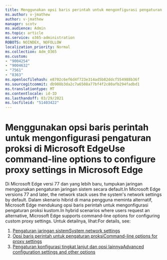 ```yaml
---
title: Menggunakan opsi baris perintah untuk mengonfigurasi pengaturan proksi di Microsoft Edge
ms.author: v-jmathew
author: v-jmathew
manager: scotv
ms.audience: Admin
ms.topic: article
ms.service: o365-administration
ROBOTS: NOINDEX, NOFOLLOW
localization_priority: Normal
ms.collection: Adm_O365
ms.custom:
- "9004254"
- "9004632"
- "7561"
- "8363"
ms.openlocfilehash: e8702c6ef6d4f723e314ad5b82ddcf554988b36f
ms.sourcegitcommit: db908b3da2c7a6508a77bf4f2c80afb294fadbd1
ms.translationtype: MT
ms.contentlocale: id-ID
ms.lasthandoff: 03/29/2021
ms.locfileid: "51403422"
---
```

# <a name="use-command-line-options-to-configure-proxy-settings-in-microsoft-edge"></a><span data-ttu-id="b4d41-102">Menggunakan opsi baris perintah untuk mengonfigurasi pengaturan proksi di Microsoft Edge</span><span class="sxs-lookup"><span data-stu-id="b4d41-102">Use command-line options to configure proxy settings in Microsoft Edge</span></span>

<span data-ttu-id="b4d41-103">Di Microsoft Edge versi 77 dan yang lebih baru, tumpukan jaringan menggunakan pengaturan jaringan sistem secara default.</span><span class="sxs-lookup"><span data-stu-id="b4d41-103">In Microsoft Edge versions 77 and later, the network stack uses the system's network settings by default.</span></span> <span data-ttu-id="b4d41-104">Dalam skenario hibrid di mana pengguna meminta alternatif, Microsoft Edge mendukung opsi baris perintah untuk mengonfigurasi pengaturan proksi kustom.</span><span class="sxs-lookup"><span data-stu-id="b4d41-104">In hybrid scenarios where users request an alternative, Microsoft Edge supports command-line options for configuring custom proxy settings.</span></span> <span data-ttu-id="b4d41-105">Untuk detailnya, lihat:</span><span class="sxs-lookup"><span data-stu-id="b4d41-105">For details, see:</span></span>

1. [<span data-ttu-id="b4d41-106">Pengaturan jaringan sistem</span><span class="sxs-lookup"><span data-stu-id="b4d41-106">System network settings</span></span>](https://go.microsoft.com/fwlink/?linkid=2133962)
2. [<span data-ttu-id="b4d41-107">Opsi baris perintah untuk pengaturan proksi</span><span class="sxs-lookup"><span data-stu-id="b4d41-107">Command-line options for proxy settings</span></span>](https://go.microsoft.com/fwlink/?linkid=2134292)
3. [<span data-ttu-id="b4d41-108">Pengaturan konfigurasi tingkat lanjut dan opsi lainnya</span><span class="sxs-lookup"><span data-stu-id="b4d41-108">Advanced configuration settings and other options</span></span>](https://go.microsoft.com/fwlink/?linkid=2134293)
